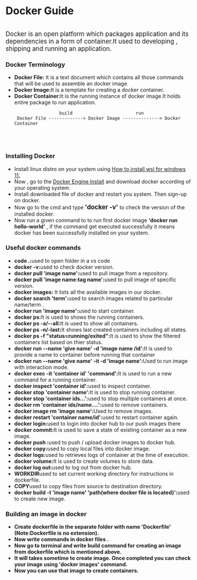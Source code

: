 <h1>Docker Guide</h1>
<br>
<big>Docker is an open platform which packages application and its dependencies in a form of container.It used to developing , shipping and running an application.</big>

<h3> Docker Terminology </h3>
<ul>
    <li> <b> Docker File:</b> It is a text document which contains all those commands that will be used to assemble an docker image </li>
    <li><b>Docker Image:</b>It is a  template for creating a docker container.</li>
    <li><b>Docker Container:</b>It is the running instance of docker image.It holds entire package  to run application.</li>

                     build                        run
     Docker File -------------> Docker Image --------------> Docker Container 
</ul>

<br>
<br>
<h3>Installing Docker </h3>

<ul>
    <li>Install linux distro on your system  using <a href="https://youtu.be/eId6K8d0v6o?si=xdaBT47iu2rQYK4d">How to install wsl for windows 11.</a></li>
    <li>Now , go to the   <a href="https://docs.docker.com/engine/install/">Docker Engine  Install</a> and download docker according  of your operating system. </li>
    <li>Install  downloaded file of docker and restart you system. Then sign-up on docker.</li>
    <li>Now go to the cmd and type <big><b>'docker -v'</b></big> to check the version of the installed docker.</li>
    <li>Now run a given command to to run first docker image  <b>'docker run hello-world'</b>  , if the command get executed successfully it means docker has been successfully installed on your system.</li>
</ul>



<h3>Useful docker commands</h3>
<ul><li><b>code .:</b>used to open folder in a vs code</li>
    <li><b>docker -v:</b>used to check docker version.</li>
    <li><b>docker pull 'image name':</b>used to pull image from a repository.</li>
    <li><b>docker pull 'image name:tag name':</b>used to pull image  of specific version.</li>
    <li><b>docker images:</b> It lists all the available  images in our docker. </li>
    <li><b>docker search 'term':</b>used to search images related to particular name/term .</li>
    <li><b>docker run  'image name':</b>used to start container.</li>
    <li><b>docker ps:</b>It is used to shows the running containers.</li>
    <li><b>docker ps -a/--all:</b>It is used to show all containers.</li>
    <li><b>docker ps -n/-last:</b>It shows last created containers including all states.</li>
    <li><b>docker ps -f "status=running/exited":</b>It is used to show the filtered containers list based on thier status.</li>
    <li><b>docker run --name 'give name' -d 'image name /id':</b>It is used to provide a name to  container before running that  container   </li>
    <li><b>docker run --name 'give name' -it  -d 'image name':</b>Used to run image with interaction mode.</li>
    <li><b>docker exec -it 'container id' 'command':</b>It is used to run a new command for a running container.</li>
    <li><b>docker inspect 'container id':</b>used to inspect container.</li>
    <li><b>docker stop 'container name':</b>It is used to stop running container.</li>
    <li><b>docker stop 'container ids...':</b>used to stop multiple containers at once. </li>
    <li><b>docker rm 'container ids/name....':</b>used to remove containers.</li>
    <li><b>docker image rm 'image name':</b>Used to remove images.</li>
    <li><b>docker restart 'container name/id':</b>used to restart container again.</li>
    <li><b>docker login:</b>used to login into docker hub to our  push images there</li>
    <li><b>docker commit:</b>It is used to save a state of existing container as a new image.</li>
    <li><b>docker push :</b>used to push / upload docker images to docker hub.</li>
    <li><b>docker copy:</b>used to copy local files into docker image.</li>
    <li><b>docker logs:</b>used to retrieves logs of container at the time of execution.</li>
    <li><b>docker volume:</b>It is used to create  volumes to store data.</li>
    <li><b>docker log out:</b>used to log out from docker hub.</li>
    <li><b>WORKDIR</b>used to set current  working directory for instructions in dockerfile.</li>
    <li><b>COPY</b>used to copy files from source to destination directory.</li>
    <li><b>docker build -t 'image name' 'path(where docker file is located)':</b>used to create new image.</li>
</ul>



<h3>Building an image in docker</h3>
<ul>
    <li><b>Create dockerfile in the separate folder  with name 'Dockerfile' (Note:Dockerfile is no extension).</b></li>
    <li><b>Now write commands in docker files .</b></li>
    <li><b>Now go to terminal and write build command for creating an image from dockerfile which is mentioned above. </b></li>
    <li><b>It will takes sometime to create image. Once completed you can check your image using 'docker images' command. </b></li>
    <li><b>Now you can use that image to create containers.</b></li>
</ul>
